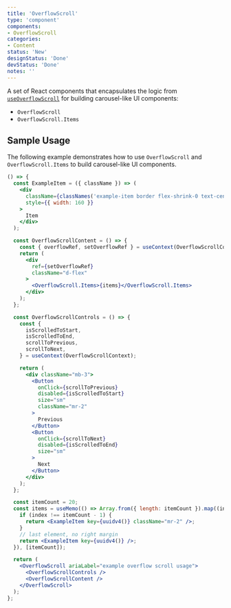 ```yaml
---
title: 'OverflowScroll'
type: 'component'
components:
- OverflowScroll
categories:
- Content
status: 'New'
designStatus: 'Done'
devStatus: 'Done'
notes: ''
---
```


A set of React components that encapsulates the logic from [`useOverflowScroll`](/components/overflowscroll/useoverflowscroll) for building carousel-like UI components:
* `OverflowScroll`
* `OverflowScroll.Items`

## Sample Usage

The following example demonstrates how to use `OverflowScroll` and `OverflowScroll.Items` to build carousel-like UI components.

```jsx live
() => {
  const ExampleItem = ({ className }) => (
    <div
      className={classNames('example-item border flex-shrink-0 text-center', className)}
      style={{ width: 160 }}
    >
      Item
    </div>
  );

  const OverflowScrollContent = () => {
    const { overflowRef, setOverflowRef } = useContext(OverflowScrollContext);
    return (
      <div
        ref={setOverflowRef}
        className="d-flex"
      >
        <OverflowScroll.Items>{items}</OverflowScroll.Items>
      </div>
    );
  };

  const OverflowScrollControls = () => {
    const {
      isScrolledToStart,
      isScrolledToEnd,
      scrollToPrevious,
      scrollToNext,
    } = useContext(OverflowScrollContext);

    return (
      <div className="mb-3">
        <Button
          onClick={scrollToPrevious}
          disabled={isScrolledToStart}
          size="sm"
          className="mr-2"
        >
          Previous
        </Button>
        <Button
          onClick={scrollToNext}
          disabled={isScrolledToEnd}
          size="sm"
        >
          Next
        </Button>
      </div>
    );
  };

  const itemCount = 20;
  const items = useMemo(() => Array.from({ length: itemCount }).map((index) => {
    if (index !== itemCount - 1) {
      return <ExampleItem key={uuidv4()} className="mr-2" />;
    }
    // last element, no right margin
    return <ExampleItem key={uuidv4()} />;
  }), [itemCount]);

  return (
    <OverflowScroll ariaLabel="example overflow scroll usage">
      <OverflowScrollControls />
      <OverflowScrollContent />
    </OverflowScroll>
  );
};
```
